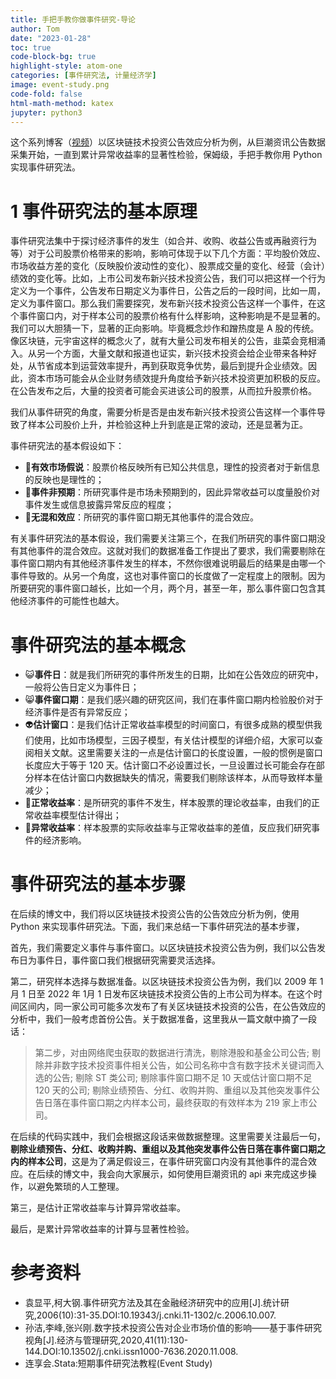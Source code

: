 ```yaml
---
title: 手把手教你做事件研究-导论
author: Tom
date: "2023-01-28"
toc: true
code-block-bg: true
highlight-style: atom-one
categories: [事件研究法, 计量经济学]
image: event-study.png
code-fold: false
html-math-method: katex
jupyter: python3
---
```


这个系列博客（[视频](https://www.bilibili.com/video/BV1Z8411u7pB/?spm_id_from=333.999.0.0&vd_source=b4496ba547455f3db613a8f8de6bea01)）以区块链技术投资公告效应分析为例，从巨潮资讯公告数据采集开始，一直到累计异常收益率的显著性检验，保姆级，手把手教你用 Python 实现事件研究法。

# 1 事件研究法的基本原理

事件研究法集中于探讨经济事件的发生（如合并、收购、收益公告或再融资行为等）对于公司股票价格带来的影响，影响可体现于以下几个方面：平均股价效应、市场收益方差的变化（反映股价波动性的变化）、股票成交量的变化、经营（会计）绩效的变化等。比如，上市公司发布新兴技术投资公告，我们可以把这样一个行为定义为一个事件，公告发布日期定义为事件日，公告之后的一段时间，比如一周，定义为事件窗口。那么我们需要探究，发布新兴技术投资公告这样一个事件，在这个事件窗口内，对于样本公司的股票价格有什么样影响，这种影响是不是显著的。我们可以大胆猜一下，显著的正向影响。毕竟概念炒作和蹭热度是 A 股的传统。像区块链，元宇宙这样的概念火了，就有大量公司发布相关的公告，韭菜会竞相涌入。从另一个方面，大量文献和报道也证实，新兴技术投资会给企业带来各种好处，从节省成本到运营效率提升，再到获取竞争优势，最后到提升企业绩效。因此，资本市场可能会从企业财务绩效提升角度给予新兴技术投资更加积极的反应。在公告发布之后，大量的投资者可能会买进该公司的股票，从而拉升股票价格。

我们从事件研究的角度，需要分析是否是由发布新兴技术投资公告这样一个事件导致了样本公司股价上升，并检验这种上升到底是正常的波动，还是显著为正。

事件研究法的基本假设如下：

- 🥇**有效市场假说**：股票价格反映所有已知公共信息，理性的投资者对于新信息的反映也是理性的；
- 🥈**事件非预期**：所研究事件是市场未预期到的，因此异常收益可以度量股价对事件发生或信息披露异常反应的程度；
- 🥉**无混和效应**：所研究的事件窗口期无其他事件的混合效应。

有关事件研究法的基本假设，我们需要关注第三个，在我们所研究的事件窗口期没有其他事件的混合效应。这就对我们的数据准备工作提出了要求，我们需要剔除在事件窗口期内有其他经济事件发生的样本，不然你很难说明最后的结果是由哪一个事件导致的。从另一个角度，这也对事件窗口的长度做了一定程度上的限制。因为所要研究的事件窗口越长，比如一个月，两个月，甚至一年，那么事件窗口包含其他经济事件的可能性也越大。

# 事件研究法的基本概念

- 😺**事件日**：就是我们所研究的事件所发生的日期，比如在公告效应的研究中，一般将公告日定义为事件日；
- 😸**事件窗口期**：是我们感兴趣的研究区间，我们在事件窗口期内检验股价对于经济事件是否有异常反应；
- 👽**估计窗口**：是我们估计正常收益率模型的时间窗口，有很多成熟的模型供我们使用，比如市场模型，三因子模型，有关估计模型的详细介绍，大家可以查阅相关文献。这里需要关注的一点是估计窗口的长度设置，一般的惯例是窗口长度应大于等于 120 天。估计窗口不必设置过长，一旦设置过长可能会存在部分样本在估计窗口内数据缺失的情况，需要我们剔除该样本，从而导致样本量减少；
- 👼**正常收益率**：是所研究的事件不发生，样本股票的理论收益率，由我们的正常收益率模型估计得出；
- 🍎**异常收益率**：样本股票的实际收益率与正常收益率的差值，反应我们研究事件的经济影响。

# 事件研究法的基本步骤

在后续的博文中，我们将以区块链技术投资公告的公告效应分析为例，使用 Python 来实现事件研究法。下面，我们来总结一下事件研究法的基本步骤，

首先，我们需要定义事件与事件窗口。以区块链技术投资公告为例，我们以公告发布日为事件日，事件窗口我们根据研究需要灵活选择。

第二，研究样本选择与数据准备。以区块链技术投资公告为例，我们以 2009 年 1 月 1 日至 2022 年 1月 1 日发布区块链技术投资公告的上市公司为样本。在这个时间区间内，同一家公司可能多次发布了有关区块链技术投资的公告，在公告效应的分析中，我们一般考虑首份公告。关于数据准备，这里我从一篇文献中摘了一段话：

> 第二步，对由网络爬虫获取的数据进行清洗，剔除港股和基金公司公告; 剔除并非数字技术投资事件相关公告，如公司名称中含有数字技术关键词而入选的公告; 剔除 ST 类公司; 剔除事件窗口期不足 10 天或估计窗口期不足 120 天的公司; 剔除业绩预告、分红、收购并购、重组以及其他突发事件公告日落在事件窗口期之内样本公司，最终获取的有效样本为 219 家上市公司。

在后续的代码实践中，我们会根据这段话来做数据整理。这里需要关注最后一句，**剔除业绩预告、分红、收购并购、重组以及其他突发事件公告日落在事件窗口期之内的样本公司**，这是为了满足假设三，在事件研究窗口内没有其他事件的混合效应。在后续的博文中，我会向大家展示，如何使用巨潮资讯的 api 来完成这步操作，以避免繁琐的人工整理。

第三，是估计正常收益率与计算异常收益率。

最后，是累计异常收益率的计算与显著性检验。

# 参考资料

- 袁显平,柯大钢.事件研究方法及其在金融经济研究中的应用[J].统计研究,2006(10):31-35.DOI:10.19343/j.cnki.11-1302/c.2006.10.007.
- 孙洁,李峰,张兴刚.数字技术投资公告对企业市场价值的影响——基于事件研究视角[J].经济与管理研究,2020,41(11):130-144.DOI:10.13502/j.cnki.issn1000-7636.2020.11.008.
- 连享会.Stata:短期事件研究法教程(Event Study)